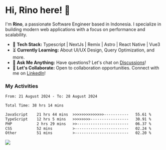 # Hi, Rino here! 👋

I'm **Rino**, a passionate Software Engineer based in Indonesia. I specialize in building modern web applications with a focus on performance and scalability.

- 🔨 **Tech Stack:** Typescript | NextJs | Remix | Astro | React Native | Vue3
- ⏳ **Currently Learning:** About UI/UX Design, Query Optimization, and more.
- 💬 **Ask Me Anything:** Have questions? Let's chat on [Discussions](https://github.com/justrinoo/justrinoo/discussions/3)!
- 🤝 **Let's Collaborate:** Open to collaboration opportunities. Connect with me on [LinkedIn](https://www.linkedin.com/in/rinosatyaputra)!

### My Activities

<!--START_SECTION:waka-->

```txt
From: 21 August 2024 - To: 28 August 2024

Total Time: 38 hrs 14 mins

JavaScript    21 hrs 44 mins  >>>>>>>>>>>>>>-----------   55.61 %
TypeScript    12 hrs 5 mins   >>>>>>>>-----------------   30.91 %
PHP           2 hrs 29 mins   >>-----------------------   06.37 %
CSS           52 mins         >------------------------   02.24 %
Other         51 mins         >------------------------   02.20 %
```

<!--END_SECTION:waka-->

![](https://komarev.com/ghpvc/?username=riyaraa)
